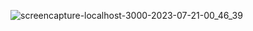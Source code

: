 ![screencapture-localhost-3000-2023-07-21-00_46_39](https://github.com/elenborisov/DSS/assets/92420656/add38842-3bfb-4d38-8616-33ba792b02ef)
